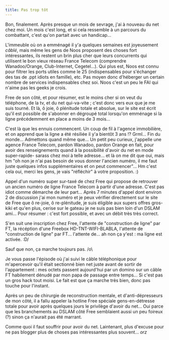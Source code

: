 ```yaml
---
title: Pas trop tôt
---
```


Bon, finalement. Après presque un mois de sevrage, j'ai à nouveau du net chez
moi. Un mois c'est long, et si cela ressemble à un parcours du combattant,
c'est qu'on partait avec un handicap...

L'immeuble où on a emménagé il y'a quelques semaines est joyeusement _câblé_,
mais même les gens de Noos proposent des choses fort intéressantes, ils
restent un brin plus cher que leurs concurrents qui utilisent le bon vieux
réseau France Telecom (comprendre Wanadoo/Orange, Club-Internet, Cegetel...).
Qui plus est, Noos est connu pour filtrer les ports utiles comme le 25
(indispensables pour s'échanger des tas de .ppt idiots en famille), etc. Pas
moyen donc d'héberger un certain nombre de services indispensables chez soi.
Noos c'est un peu le FAI qui n'aime pas les geeks je crois.

Free de son côté, et pour résumer, est le moins cher si on veut du téléphone,
de la tv, et du net qui-va-vite ; c'est donc vers eux que je me suis tourné.
Et là, ô joie, ô plénitude totale et absolue, sur le site est écrit qu'il est
possible de s'abonner en dégroupé total lorsqu'on emménage si la ligne
précédemment en place a moins de 3 mois...

C'est là que les ennuis commencent. Un coup de fil à l'agence immobilière, et
on apprend que la ligne a été résiliée il y'a bientôt 3 ans !? Grml... Fin du
monde... Admettons quand même que... Un petit peu curieux, j'appelle une
agence France Telecom, pardon Wanadoo, pardon Orange en fait, pour avoir des
renseignements quand à la possibilité d'avoir du net en mode super-rapide-
sarass chez moi à telle adresse... et là on me dit que oui, mais hm "oh non je
n'ai pas besoin de vous donner l'ancien numéro, il me faut juste quelques
infos supplémentaires et on peut commencer"... Hm c'est cela oui, merci les
gens, je vais "réfléchir" à votre proposition. :)

Appel d'un numéro super sur-taxé de chez Free qui propose de retrouver un
ancien numéro de ligne France Telecom à partir d'une adresse. C'est pas idiot
comme démarche de leur part... Après 7 minutes d'appel dont environ 2 de
discussion j'ai mon numéro et je peux vérifier directement sur le site de Free
que ô re-joie, ô re-plénitude, je suis éligible aux supers offres gros-kiki et
qu'en plus, cerise sur le gateau je ne suis pas bien loin d'un DSLAM ami...
Pour résumer : c'est fort possible, et avec un débit très très correct.

S'en suit une inscription chez Free, l'attente de "construction de ligne" par
FT, la récéption d'une Freebox HD-TNT-WIFI-BLABLA, l'attente de "construction
de ligne" par FT... l'attente de... ah non ça y'est : ma ligne est activée.
\:D/

Sauf que non, ça marche toujours pas. /o\

Je vous passe l'épisode où j'ai suivi le câble téléphonique pour m'apercevoir
qu'il était sectionné bien net juste avant de sortir de l'appartement : mes
octets passent aujourd'hui par un domino sur un câble FT habilement dénudé par
mon papa de passage entre temps... Si c'est pas un gros hack tout moisi. Le
fait est que ça marche très bien, donc pas touche pour l'instant.

Après un peu de chirurgie de reconstruction mentale, et d'anti-dépresseurs de
mon côté, il a fallu appeler la hotline Free spéciale gens-en-détresse totale
pour avoir après quelques jours le privilège d'avoir du net... Oui parce que
les branchements au DSLAM côté Free semblaient aussi un peu foireux (?) sinon
ça n'aurait pas été marrant.

Comme quoi il faut souffrir pour avoir du net. Laintenant, plus d'excuse pour
ne pas blogger plus de choses pas intéressantes plus souvent... *orz*

